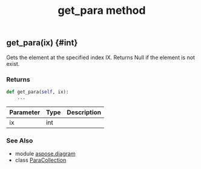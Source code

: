 ﻿---
title: get_para method
second_title: Aspose.Diagram for Python via .NET API References
description: 
type: docs
weight: 40
url: /python-net/aspose.diagram/paracollection/get_para/
is_root: false
---

## get_para(ix) {#int}

Gets the element at the specified index IX. Returns Null if the element is not exist.

### Returns 





```python
def get_para(self, ix):
    ...
```


| Parameter | Type | Description |
| :- | :- | :- |
| ix | int |  |



### See Also
* module [aspose.diagram](../../)
* class [ParaCollection](/diagram/python-net/aspose.diagram/paracollection)
